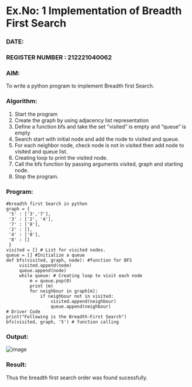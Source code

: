 # Ex.No: 1  Implementation of Breadth First Search 
### DATE:                                                                          
### REGISTER NUMBER : 212221040062
### AIM: 
To write a python program to implement Breadth first Search. 
### Algorithm:
1. Start the program
2. Create the graph by using adjacency list representation
3. Define a function bfs and take the set “visited” is empty and “queue” is empty
4. Search start with initial node and add the node to visited and queue.
5. For each neighbor node, check node is not in visited then add node to visited and queue list.
6.  Creating loop to print the visited node.
7.   Call the bfs function by passing arguments visited, graph and starting node.
8.   Stop the program.

### Program:
```
#breadth first Search in python 
graph = { 
 '5' : ['3','7'], 
 '3' : ['2', '4'], 
 '7' : ['8'], 
 '2' : [], 
 '4' : ['8'], 
 '8' : [] 
 } 
visited = [] # List for visited nodes. 
queue = [] #Initialize a queue 
def bfs(visited, graph, node): #function for BFS 
     visited.append(node) 
     queue.append(node) 
     while queue: # Creating loop to visit each node 
         m = queue.pop(0) 
         print (m) 
         for neighbour in graph[m]: 
             if neighbour not in visited: 
                 visited.append(neighbour) 
                 queue.append(neighbour) 
# Driver Code 
print("Following is the Breadth-First Search") 
bfs(visited, graph, '5') # function calling 
```

### Output:
![image](https://github.com/Jai-Pradhiksha/Artificial-Intelligence/assets/100289733/b4025275-3924-4f1d-aa6c-b352eb1111ce)



### Result:
Thus the breadth first search order was found sucessfully.

